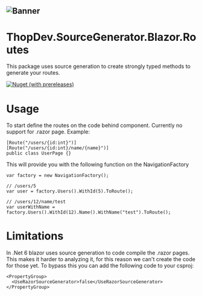![Banner](https://user-images.githubusercontent.com/9268249/173248498-e8f8fd50-e14e-4359-a8e0-21ea63df98ba.png)
---
# ThopDev.SourceGenerator.Blazor.Routes
This package uses source generation to create strongly typed methods to generate your routes.   

[![Nuget (with prereleases)](https://img.shields.io/nuget/vpre/ThopDev.Generator.Blazor.Routes)](https://www.nuget.org/packages/ThopDev.Generator.Blazor.Routes/)

# Usage
To start define the routes on the code behind component. Currently no support for .razor page.
Example:
```
[Route("/users/{id:int}")]
[Route("/users/{id:int}/name/{name}")]
public class UserPage {}
```
This will provide you with the following function on the NavigationFactory 
```
var factory = new NavigationFactory();

// /users/5
var user = factory.Users().WithId(5).ToRoute();

// /users/12/name/test
var userWithName = factory.Users().WithId(12).Name().WithName("test").ToRoute();
```

# Limitations
In .Net 6 blazor uses source generation to code compile the .razor pages. This makes it harder to analyzing it, for this reason we can't create the code for those yet.
To bypass this you can add the following code to your csproj:
```
<PropertyGroup>
  <UseRazorSourceGenerator>false</UseRazorSourceGenerator>
</PropertyGroup> 
```

